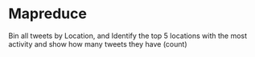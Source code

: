 # Mapreduce
Bin all tweets by Location, and Identify the top 5 locations with the most activity and show how many tweets they have (count)
